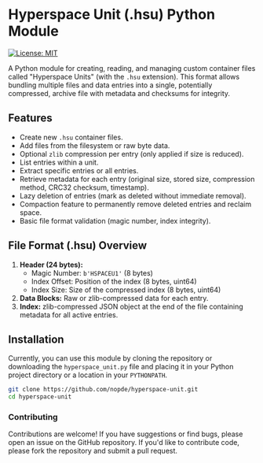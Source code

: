 # Hyperspace Unit (.hsu) Python Module

[![License: MIT](https://img.shields.io/badge/License-MIT-yellow.svg)](https://opensource.org/licenses/MIT)

A Python module for creating, reading, and managing custom container files called "Hyperspace Units" (with the `.hsu` extension). This format allows bundling multiple files and data entries into a single, potentially compressed, archive file with metadata and checksums for integrity.

## Features

* Create new `.hsu` container files.
* Add files from the filesystem or raw byte data.
* Optional `zlib` compression per entry (only applied if size is reduced).
* List entries within a unit.
* Extract specific entries or all entries.
* Retrieve metadata for each entry (original size, stored size, compression method, CRC32 checksum, timestamp).
* Lazy deletion of entries (mark as deleted without immediate removal).
* Compaction feature to permanently remove deleted entries and reclaim space.
* Basic file format validation (magic number, index integrity).

## File Format (.hsu) Overview

1.  **Header (24 bytes):**
    * Magic Number: `b'HSPACEU1'` (8 bytes)
    * Index Offset: Position of the index (8 bytes, uint64)
    * Index Size: Size of the compressed index (8 bytes, uint64)
2.  **Data Blocks:** Raw or zlib-compressed data for each entry.
3.  **Index:** zlib-compressed JSON object at the end of the file containing metadata for all active entries.

## Installation

Currently, you can use this module by cloning the repository or downloading the `hyperspace_unit.py` file and placing it in your Python project directory or a location in your `PYTHONPATH`.

```bash
git clone https://github.com/nopde/hyperspace-unit.git
cd hyperspace-unit
```

### Contributing

Contributions are welcome! If you have suggestions or find bugs, please open an issue on the GitHub repository. If you'd like to contribute code, please fork the repository and submit a pull request.